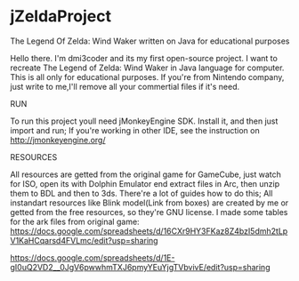 # jZeldaProject
The Legend Of Zelda: Wind Waker written on Java for educational purposes

Hello there. I'm dmi3coder and its my first open-source project. I want to recreate The Legend of Zelda: Wind Waker in Java language for computer. This is all only for educational purposes. If you're from Nintendo company, just write to me,I'll remove all your commertial files if it's need.

RUN

To run this project youll need jMonkeyEngine SDK. Install it, and then just import and run; If you're working in other IDE, see the instruction on http://jmonkeyengine.org/

RESOURCES

All resources are getted from the original game for GameCube, just watch for ISO, open its with Dolphin Emulator end extract files in Arc, then unzip them to BDL and then to 3ds. There're a lot of guides how to do this;
All instandart resources like Blink model(Link from boxes) are created by me or getted from the free resources, so they're GNU license.
I made some tables for the ark files from original game:
https://docs.google.com/spreadsheets/d/16CXr9HY3FKaz8Z4bzI5dmh2tLpV1KaHCqarsd4FVLmc/edit?usp=sharing

https://docs.google.com/spreadsheets/d/1E-gI0uQ2VD2__0JgV6pwwhmTXJ6pmyYEuYjgTVbvivE/edit?usp=sharing
